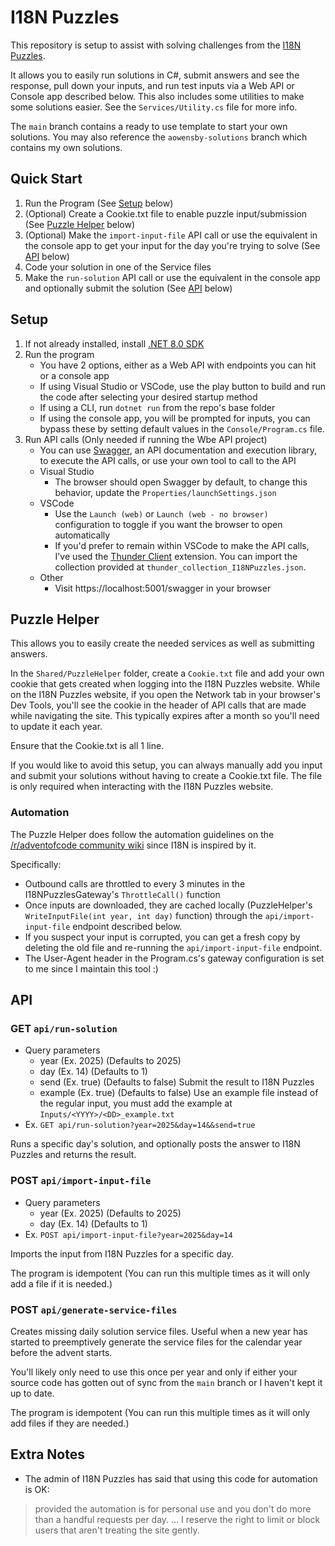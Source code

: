 # I18N Puzzles
This repository is setup to assist with solving challenges from the [I18N Puzzles](https://i18n-puzzles.com/).

It allows you to easily run solutions in C#, submit answers and see the response, pull down your inputs, and run test inputs via a Web API or Console app described below.
This also includes some utilities to make some solutions easier. See the `Services/Utility.cs` file for more info.

The `main` branch contains a ready to use template to start your own solutions.
You may also reference the `aowensby-solutions` branch which contains my own solutions.

## Quick Start
1. Run the Program (See [Setup](#setup) below)
1. (Optional) Create a Cookie.txt file to enable puzzle input/submission (See [Puzzle Helper](#puzzle-helper) below)
1. (Optional) Make the `import-input-file` API call or use the equivalent in the console app to get your input for the day you're trying to solve (See [API](#post-apiimport-input-file) below)
1. Code your solution in one of the Service files
1. Make the `run-solution` API call or use the equivalent in the console app and optionally submit the solution (See [API](#get-apirun-solution) below)

## Setup
1. If not already installed, install [.NET 8.0 SDK](https://dotnet.microsoft.com/en-us/download)
1. Run the program
   - You have 2 options, either as a Web API with endpoints you can hit or a console app
   - If using Visual Studio or VSCode, use the play button to build and run the code after selecting your desired startup method
   - If using a CLI, run `dotnet run` from the repo's base folder
   - If using the console app, you will be prompted for inputs, you can bypass these by setting default values in the `Console/Program.cs` file.
1. Run API calls (Only needed if running the Wbe API project)
   - You can use [Swagger](https://swagger.io/), an API documentation and execution library, to execute the API calls, or use your own tool to call to the API
   - Visual Studio
      - The browser should open Swagger by default, to change this behavior, update the `Properties/launchSettings.json`
   - VSCode
      - Use the `Launch (web)` or `Launch (web - no browser)` configuration to toggle if you want the browser to open automatically
      - If you'd prefer to remain within VSCode to make the API calls, I've used the [Thunder Client](https://marketplace.visualstudio.com/items?itemName=rangav.vscode-thunder-client) extension. You can import the collection provided at `thunder_collection_I18NPuzzles.json`.
   - Other
      - Visit https://localhost:5001/swagger in your browser

## Puzzle Helper
This allows you to easily create the needed services as well as submitting answers.

In the `Shared/PuzzleHelper` folder, create a `Cookie.txt` file and add your own cookie that gets created when logging into the I18N Puzzles website. While on the I18N Puzzles website, if you open the Network tab in your browser's Dev Tools, you'll see the cookie in the header of API calls that are made while navigating the site. This typically expires after a month so you'll need to update it each year.

Ensure that the Cookie.txt is all 1 line.

If you would like to avoid this setup, you can always manually add you input and submit your solutions without having to create a Cookie.txt file.
The file is only required when interacting with the I18N Puzzles website.

### Automation
The Puzzle Helper does follow the automation guidelines on the [/r/adventofcode community wiki](https://www.reddit.com/r/adventofcode/wiki/faqs/automation) since I18N is inspired by it.

Specifically:
* Outbound calls are throttled to every 3 minutes in the I18NPuzzlesGateway's `ThrottleCall()` function
* Once inputs are downloaded, they are cached locally (PuzzleHelper's `WriteInputFile(int year, int day)` function) through the `api/import-input-file` endpoint described below.
* If you suspect your input is corrupted, you can get a fresh copy by deleting the old file and re-running the `api/import-input-file` endpoint.
* The User-Agent header in the Program.cs's gateway configuration is set to me since I maintain this tool :)

## API

### GET `api/run-solution`
- Query parameters
   - year (Ex. 2025) (Defaults to 2025)
   - day (Ex. 14) (Defaults to 1)
   - send (Ex. true) (Defaults to false) Submit the result to I18N Puzzles
   - example (Ex. true) (Defaults to false) Use an example file instead of the regular input, you must add the example at `Inputs/<YYYY>/<DD>_example.txt`
- Ex. `GET api/run-solution?year=2025&day=14&&send=true`

Runs a specific day's solution, and optionally posts the answer to I18N Puzzles and returns the result.

### POST `api/import-input-file`
- Query parameters
   - year (Ex. 2025) (Defaults to 2025)
   - day (Ex. 14) (Defaults to 1)
- Ex. `POST api/import-input-file?year=2025&day=14`

Imports the input from I18N Puzzles for a specific day.

The program is idempotent (You can run this multiple times as it will only add a file if it is needed.)

### POST `api/generate-service-files`

Creates missing daily solution service files.
Useful when a new year has started to preemptively generate the service files for the calendar year before the advent starts.

You'll likely only need to use this once per year and only if either your source code has gotten out of sync from the `main` branch or I haven't kept it up to date.

The program is idempotent (You can run this multiple times as it will only add files if they are needed.)

## Extra Notes
- The admin of I18N Puzzles has said that using this code for automation is OK:
> provided the automation is for personal use and you don't do more than a handful requests per day. ... I reserve the right to limit or block users that aren't treating the site gently.